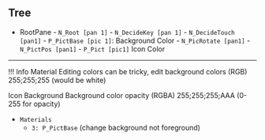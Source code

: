 ## Tree

[](index.md)

-	RootPane
		-	`N_Root [pan 1]`
			-	`N_DecideKey [pan 1]`
				-	`N_DecideTouch [pan1]`
					-	`P_PictBase [pic 1]`: Background Color
						-	`N_PicRotate [pan1]`
							-	`N_PictPos [pan1]`
								-	`P_Pict [pic1]` Icon Color
---


<!-- prettier-ignore -->
!!! Info
    Material Editing colors can be tricky, edit background colors (RGB) 255;255;255 (would be white)

Icon Background
Background color opacity (RGBA) 255;255;255;AAA (0-255 for opacity)

-	`Materials`
	-	`3: P_PictBase` (change background not foreground)
